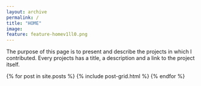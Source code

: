 ```yaml
---
layout: archive
permalink: /
title: "HOME"
image:
feature: feature-homev1ll0.png
---
```



The purpose of this page is to present and describe the projects in which I contributed. Every projects has a title, a description and a link to the project itself.


<div class="tiles">
{% for post in site.posts %}
	{% include post-grid.html %}
{% endfor %}
</div><!-- /.tiles -->
